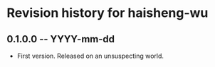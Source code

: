 # Revision history for haisheng-wu

## 0.1.0.0 -- YYYY-mm-dd

* First version. Released on an unsuspecting world.
